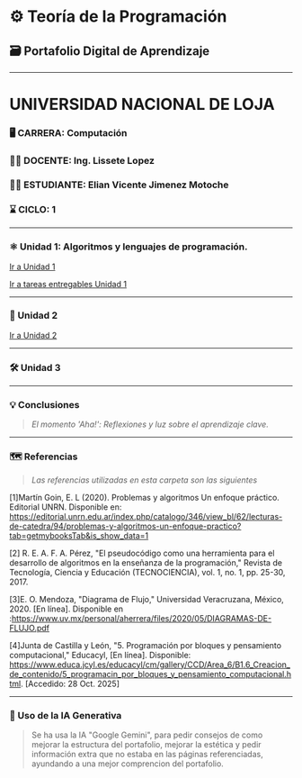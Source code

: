 # ⚙️ Teoría de la Programación
## 🗃️ Portafolio Digital de Aprendizaje

---

# UNIVERSIDAD NACIONAL DE LOJA

### 🖥️ CARRERA: Computación

### 👩‍🏫 DOCENTE: Ing. Lissete Lopez

### 🧑‍🎓 ESTUDIANTE: Elian Vicente Jimenez Motoche

### ⌛ CICLO: 1

---

### ⚛️ Unidad 1: Algoritmos y lenguajes de programación.
> 
[Ir a Unidad 1](Unidad1.md)

[Ir a tareas entregables Unidad 1](Tareasentregables.md)

---

### 🧭 Unidad 2
>
[Ir a Unidad 2](Unidad2.md)

---

### 🛠️ Unidad 3
>

---

### 💡 Conclusiones
> *El momento 'Aha!': Reflexiones y luz sobre el aprendizaje clave.*

---

### 🗺️ Referencias
> *Las referencias utilizadas en esta carpeta son las siguientes*

[1]Martín Goin, E. L (2020). Problemas y algoritmos Un enfoque práctico. Editorial UNRN. Disponible en: https://editorial.unrn.edu.ar/index.php/catalogo/346/view_bl/62/lecturas-de-catedra/94/problemas-y-algoritmos-un-enfoque-practico?tab=getmybooksTab&is_show_data=1

[2] R. E. A. F. A. Pérez, "El pseudocódigo como una herramienta para el desarrollo de algoritmos en la enseñanza de la programación," Revista de Tecnología, Ciencia y Educación (TECNOCIENCIA), vol. 1, no. 1, pp. 25-30, 2017.

[3]E. O. Mendoza, "Diagrama de Flujo," Universidad Veracruzana, México, 2020. [En línea]. Disponible en :https://www.uv.mx/personal/aherrera/files/2020/05/DIAGRAMAS-DE-FLUJO.pdf

[4]Junta de Castilla y León, "5. Programación por bloques y pensamiento computacional," Educacyl, [En línea]. Disponible: https://www.educa.jcyl.es/educacyl/cm/gallery/CCD/Area_6/B1.6_Creacion_de_contenido/5_programacin_por_bloques_y_pensamiento_computacional.html. [Accedido: 28 Oct. 2025]

---

### 🧠 Uso de la IA Generativa
> Se ha usa la IA "Google Gemini", para pedir consejos de como mejorar la estructura del portafolio, mejorar la estética y  pedir información extra que no estaba en las páginas referenciadas, ayundando a una mejor comprencion del portafolio.
